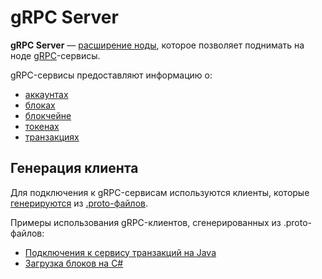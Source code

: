# gRPC Server

**gRPC Server** — [расширение ноды](/waves-node/extensions.md), которое позволяет поднимать на ноде [gRPC](https://en.wikipedia.org/wiki/GRPC)-сервисы.

gRPC-сервисы предоставляют информацию о:

* [аккаунтах](/blockchain/account.md)
* [блоках](/blockchain/block.md)
* [блокчейне](/blockchain/blockchain.md)
* [токенах](/blockchain/token.md)
* [транзакциях](/blockchain/transaction.md)

## Генерация клиента

Для подключения к gRPC-сервисам используются клиенты, которые [генерируются](https://grpc.io/docs/tutorials/) из [.proto-файлов](https://github.com/wavesplatform/Waves/tree/master/grpc-server/src/main/protobuf).

Примеры использования gRPC-клиентов, сгенерированных из .proto-файлов:

* [Подключения к сервису транзакций на Java](https://github.com/wavesplatform/WavesJ/blob/master/examples/src/main/java/GRPCTest.java)
* [Загрузка блоков на C#](https://github.com/wavesplatform/WavesCS/blob/master/WavesCSTests/ProtobufTest.cs)
